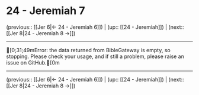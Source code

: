# 24 - Jeremiah 7

(previous:: [[Jer 6|← 24 - Jeremiah 6]]) | (up:: [[24 - Jeremiah]]) | (next:: [[Jer 8|24 - Jeremiah 8 →]])

***
[0;31;49mError: the data returned from BibleGateway is empty, so stopping. Please check your usage, and if still a problem, please raise an issue on GitHub.[0m

***

(previous:: [[Jer 6|← 24 - Jeremiah 6]]) | (up:: [[24 - Jeremiah]]) | (next:: [[Jer 8|24 - Jeremiah 8 →]])
